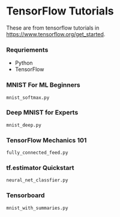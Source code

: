 # TensorFlow Tutorials

These are from tensorflow tutorials in https://www.tensorflow.org/get_started.

### Requriements

- Python
- TensorFlow

### MNIST For ML Beginners

`mnist_softmax.py`

### Deep MNIST for Experts

`mnist_deep.py`

### TensorFlow Mechanics 101

`fully_connected_feed.py`

### tf.estimator Quickstart

`neural_net_classfier.py`

### Tensorboard 

`mnist_with_summaries.py`
